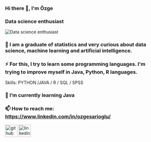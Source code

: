 ### Hi there 👋, I'm Özge
### Data science enthusiast
![Data science enthusiast](https://cdn.pixabay.com/photo/2021/07/31/08/22/network-6511448_960_720.jpg)

### 🔭 I am a graduate of statistics and very curious about data science, machine learning and artificial intelligence.
### ⚡ For this, I try to learn some programming languages. I'm trying to improve myself in Java, Python, R languages.


Skills: 
PYTHON /JAVA / R / SQL / SPSS

### 🌱 I’m currently learning Java 
### 📫 How to reach me: https://www.linkedin.com/in/ozgesarioglu/ 


[<img src='https://cdn.jsdelivr.net/npm/simple-icons@3.0.1/icons/github.svg' alt='github' height='40'>](https://github.com/https://github.com/ozgesarioglu)  [<img src='https://cdn.jsdelivr.net/npm/simple-icons@3.0.1/icons/linkedin.svg' alt='linkedin' height='40'>](https://www.linkedin.com/in/https://www.linkedin.com/in/ozgesarioglu//)  

